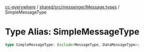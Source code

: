 [cc-everywhere](../../../../../index.md) / [shared/src/messenger/Message.types](../index.md) / SimpleMessageType

# Type Alias: SimpleMessageType

```ts
type SimpleMessageType: Exclude<MessageType, DataMessageType>;
```
